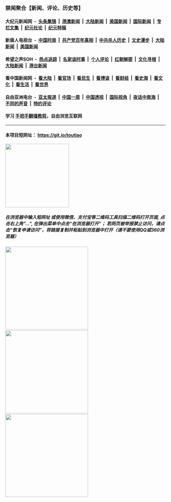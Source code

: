 ### 禁闻聚合【新闻、评论、历史等】

#### 大纪元新闻网 &nbsp;-&nbsp; [头条集锦](indexes/E头条集锦.md?t=03051931) &nbsp;|&nbsp; [港澳新闻](indexes/E港澳新闻.md?t=03051931)  &nbsp;|&nbsp; [大陆新闻](indexes/E大陆新闻.md?t=03051931) &nbsp;|&nbsp; [美国新闻](indexes/E美国新闻.md?t=03051931) &nbsp;|&nbsp; [国际新闻](indexes/E国际新闻.md?t=03051931) &nbsp;|&nbsp; [专栏文集](indexes/E专栏文集.md?t=03051931) &nbsp;|&nbsp; [纪元社论](indexes/E纪元社论.md?t=03051931) &nbsp;|&nbsp; [纪元特稿](indexes/E纪元特稿.md?t=03051931) 

#### 新唐人电视台 &nbsp;-&nbsp; [中国时局](indexes/N中国时局.md?t=03051931) &nbsp;|&nbsp; [共产党百年真相](indexes/N共产党百年真相.md?t=03051931) &nbsp;|&nbsp; [中共杀人历史](indexes/N中共杀人历史.md?t=03051931) &nbsp;|&nbsp; [文史漫步](indexes/N文史漫步.md?t=03051931) &nbsp;|&nbsp; [大陆新闻](indexes/N大陆新闻.md?t=03051931) &nbsp;|&nbsp; [美国新闻](indexes/N美国新闻.md?t=03051931)

#### 希望之声SOH &nbsp;-&nbsp; [热点追踪](indexes/H热点追踪.md?t=03051931) &nbsp;|&nbsp; [名家谈时事](indexes/H名家谈时事.md?t=03051931) &nbsp;|&nbsp; [个人评论](indexes/H个人评论.md?t=03051931)  &nbsp;|&nbsp; [红朝解密](indexes/H红朝解密.md?t=03051931) &nbsp;|&nbsp; [文化寻根](indexes/H文化寻根.md?t=03051931) &nbsp;|&nbsp; [大陆新闻](indexes/H大陆新闻.md?t=03051931) &nbsp;|&nbsp; [港台新闻](indexes/H港台新闻.md?t=03051931)

#### 看中国新闻网 &nbsp;-&nbsp; [看大陆](indexes/S看大陆.md?t=03051931) &nbsp;|&nbsp; [看官场](indexes/S看官场.md?t=03051931) &nbsp;|&nbsp; [看民生](indexes/S看民生.md?t=03051931)  &nbsp;|&nbsp; [看博谈](indexes/S看博谈.md?t=03051931) &nbsp;|&nbsp; [看财经](indexes/S看财经.md?t=03051931) &nbsp;|&nbsp; [看史海](indexes/S看史海.md?t=03051931) &nbsp;|&nbsp; [看文化](indexes/S看文化.md?t=03051931) &nbsp;|&nbsp; [看生活](indexes/S看生活.md?t=03051931) &nbsp;|&nbsp; [看世界](indexes/S看世界.md?t=03051931)

#### 自由亚洲电台 &nbsp;-&nbsp; [亚太报道](indexes/R亚太报道.md?t=03051931) &nbsp;|&nbsp; [中国一周](indexes/R中国一周.md?t=03051931) &nbsp;|&nbsp; [中国透视](indexes/R中国透视.md?t=03051931)  &nbsp;|&nbsp; [国际视角](indexes/R国际视角.md?t=03051931) &nbsp;|&nbsp; [夜话中南海](indexes/R夜话中南海.md?t=03051931) &nbsp;|&nbsp; [不同的声音](indexes/R不同的声音.md?t=03051931) &nbsp;|&nbsp; [特约评论](indexes/R特约评论.md?t=03051931)

#### 学习 [手把手翻墙教程](https://github.com/gfw-breaker/guides/wiki)，自由浏览互联网

----

#### 本项目短网址： https://git.io/toutiao
<img src="https://raw.githubusercontent.com/gfw-breaker/banned-news/master/scripts/img/qr.png" width="200px"/>  

##### 在浏览器中输入短网址 或使用微信、支付宝等二维码工具扫描二维码打开页面, 点击右上角"...", 在弹出菜单中点击“在浏览器打开”； 若网页被举报禁止访问，请点击“恢复申请访问”，将链接复制并粘贴到浏览器中打开（请不要使用QQ或360浏览器）

<img src="https://raw.githubusercontent.com/gfw-breaker/banned-news/master/scripts/img/1.png" width="260px"/> &nbsp; <img src="https://raw.githubusercontent.com/gfw-breaker/banned-news/master/scripts/img/2.png" width="260px"/> &nbsp; <img src="https://raw.githubusercontent.com/gfw-breaker/banned-news/master/scripts/img/3.png" width="260px"/>
